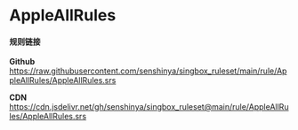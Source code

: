 # AppleAllRules

#### 规则链接

**Github**
https://raw.githubusercontent.com/senshinya/singbox_ruleset/main/rule/AppleAllRules/AppleAllRules.srs

**CDN**
https://cdn.jsdelivr.net/gh/senshinya/singbox_ruleset@main/rule/AppleAllRules/AppleAllRules.srs